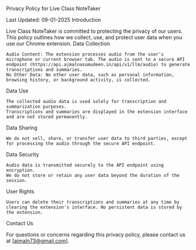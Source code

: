 Privacy Policy for Live Class NoteTaker

Last Updated: 09-01-2025
Introduction

Live Class NoteTaker is committed to protecting the privacy of our users. This policy outlines how we collect, use, and protect user data when you use our Chrome extension.
Data Collection

    Audio Content: The extension processes audio from the user's microphone or current browser tab. The audio is sent to a secure API endpoint (https://api.ajmalnasumudeen.in/api/v1/llm/audio) to generate transcriptions and summaries.
    No Other Data: No other user data, such as personal information, browsing history, or background activity, is collected.

Data Use

    The collected audio data is used solely for transcription and summarization purposes.
    Transcriptions and summaries are displayed in the extension interface and are not stored permanently.

Data Sharing

    We do not sell, share, or transfer user data to third parties, except for processing the audio through the secure API endpoint.

Data Security

    Audio data is transmitted securely to the API endpoint using encryption.
    We do not store or retain any user data beyond the duration of the session.

User Rights

    Users can delete their transcriptions and summaries at any time by clearing the extension's interface. No persistent data is stored by the extension.

Contact Us

For questions or concerns regarding this privacy policy, please contact us at [ajmaln73@gmail.com].
